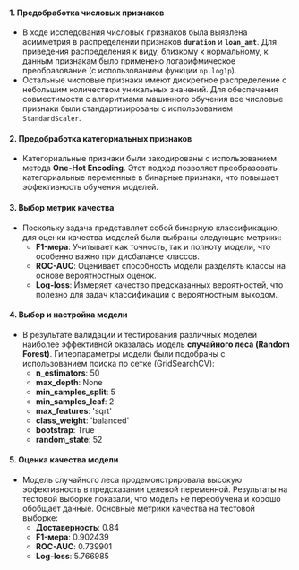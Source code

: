 #### 1. **Предобработка числовых признаков**
   - В ходе исследования числовых признаков была выявлена асимметрия в распределении признаков **`duration`** и **`loan_amt`**. Для приведения распределения к виду, близкому к нормальному, к данным признакам было применено логарифмическое преобразование (с использованием функции `np.log1p`).
   - Остальные числовые признаки имеют дискретное распределение с небольшим количеством уникальных значений. Для обеспечения совместимости с алгоритмами машинного обучения все числовые признаки были стандартизированы с использованием `StandardScaler`.

#### 2. **Предобработка категориальных признаков**
   - Категориальные признаки были закодированы с использованием метода **One-Hot Encoding**. Этот подход позволяет преобразовать категориальные переменные в бинарные признаки, что повышает эффективность обучения моделей.

#### 3. **Выбор метрик качества**
   - Поскольку задача представляет собой бинарную классификацию, для оценки качества моделей были выбраны следующие метрики:
     - **F1-мера**: Учитывает как точность, так и полноту модели, что особенно важно при дисбалансе классов.
     - **ROC-AUC**: Оценивает способность модели разделять классы на основе вероятностных оценок.
     - **Log-loss**: Измеряет качество предсказанных вероятностей, что полезно для задач классификации с вероятностным выходом.

#### 4. **Выбор и настройка модели**
   - В результате валидации и тестирования различных моделей наиболее эффективной оказалась модель **случайного леса (Random Forest)**. Гиперпараметры модели были подобраны с использованием поиска по сетке (GridSearchCV):
     - **n_estimators**: 50
     - **max_depth**: None
     - **min_samples_split**: 5
     - **min_samples_leaf**: 2
     - **max_features**: 'sqrt'
     - **class_weight**: 'balanced'
     - **bootstrap**: True
     - **random_state**: 52

#### 5. **Оценка качества модели**
   - Модель случайного леса продемонстрировала высокую эффективность в предсказании целевой переменной. Результаты на тестовой выборке показали, что модель не переобучена и хорошо обобщает данные. Основные метрики качества на тестовой выборке:
     - **Доставерность**: 0.84
     - **F1-мера**: 0.902439
     - **ROC-AUC**: 0.739901
     - **Log-loss**: 5.766985
